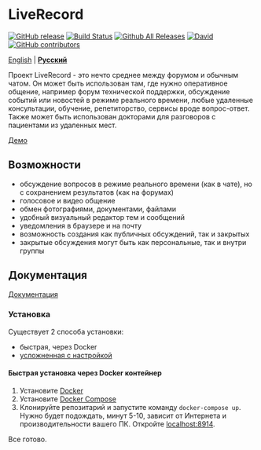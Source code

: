 # LiveRecord

[![GitHub release](https://img.shields.io/github/release/liverecord/liverecord.svg)](https://github.com/liverecord/liverecord)
[![Build Status](https://travis-ci.org/liverecord/liverecord.svg?branch=master)](https://travis-ci.org/liverecord/liverecord)
[![Github All Releases](https://img.shields.io/github/downloads/liverecord/liverecord/total.svg)](https://github.com/liverecord/liverecord)
[![David](https://img.shields.io/david/liverecord/liverecord.svg)](https://github.com/liverecord/liverecord)
[![GitHub contributors](https://img.shields.io/github/contributors/liverecord/liverecord.svg)](http://github.com/liverecord/liverecord)

[English](README.md) | [**Русский**](README.ru.md)

Проект LiveRecord - это нечто среднее между форумом и обычным чатом.
Он может быть использован там, где нужно оперативное общение, 
например форум технической поддержки, 
обсуждение событий или новостей в режиме реального времени,
любые удаленные консультации, обучение, репетиторство, 
сервисы вроде вопрос-ответ. 
Также может быть использован докторами для разговоров с пациентами из удаленных мест.
 
 
[Демо](https://www.linuxquestions.ru/)

## Возможности

 - обсуждение вопросов в режиме реального времени (как в чате), но с сохранением результатов (как на форумах)
 - голосовое и видео общение 
 - обмен фотографиями, документами, файлами
 - удобный визуальный редактор тем и сообщений
 - уведомления в браузере и на почту
 - возможность создания как публичных обсуждений, так и закрытых
 - закрытые обсуждения могут быть как персональные, так и внутри группы

## Документация 

[Документация](https://liverecord.github.io/liverecord/)


### Установка

Существует 2 способа установки: 
 - быстрая, через Docker
 - [усложненная с настройкой](docs/configuration.md)


#### Быстрая установка через Docker контейнер

1. Установите [Docker](https://docs.docker.com/engine/installation/)
2. Установите [Docker Compose](https://docs.docker.com/compose/install/)
3. Клонируйте репозитарий и запустите команду `docker-compose up`. Нужно будет подождать, минут 5-10, зависит от Интернета и производительности вашего ПК. Откройте [localhost:8914](http://localhost:8914/).

Все готово.
